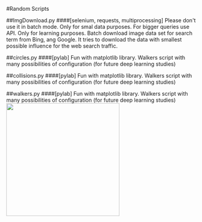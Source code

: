 #Random Scripts

##ImgDownload.py
####[selenium, requests, multiprocessing]
Please don't use it in batch mode. Only for smal data purposes. For bigger queries use API.
Only for learning purposes.
Batch download  image data set for search term from Bing, ang Google. It tries to download the data with smallest possible influence for the web search traffic.

##circles.py
####[pylab]
Fun with matplotlib library. Walkers script with many possibilities of configuration (for future deep learning studies)

##collisions.py
####[pylab]
Fun with matplotlib library. Walkers script with many possibilities of configuration (for future deep learning studies)

##walkers.py
####[pylab]
Fun with matplotlib library. Walkers script with many possibilities of configuration (for future deep learning studies)
<img src="https://github.com/tibicen/random-scripts/blob/master/walkers.jpg" width="300">
